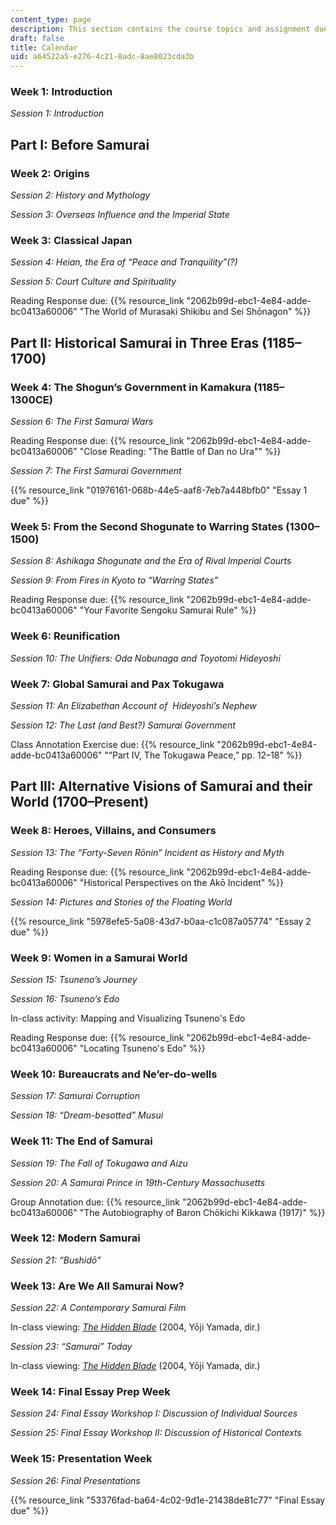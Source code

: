 ```yaml
---
content_type: page
description: This section contains the course topics and assignment due dates.
draft: false
title: Calendar
uid: a64522a5-e276-4c21-8adc-8ae8023cda3b
---
```

### Week 1: Introduction

*Session 1: Introduction*

## Part I: Before Samurai

### Week 2: Origins

*Session 2: History and Mythology*

*Session 3: Overseas Influence and the Imperial State*

### Week 3: Classical Japan

*Session 4: Heian, the Era of “Peace and Tranquility”(?)*

*Session 5: Court Culture and Spirituality*

Reading Response due: {{% resource_link "2062b99d-ebc1-4e84-adde-bc0413a60006" "The World of Murasaki Shikibu and Sei Shōnagon" %}}

## Part II: Historical Samurai in Three Eras (1185–1700)

### Week 4: The Shogun’s Government in Kamakura (1185–1300CE)

*Session 6: The First Samurai Wars*

Reading Response due: {{% resource_link "2062b99d-ebc1-4e84-adde-bc0413a60006" "Close Reading: \"The Battle of Dan no Ura\"" %}}

*Session 7: The First Samurai Government*

{{% resource_link "01976161-068b-44e5-aaf8-7eb7a448bfb0" "Essay 1 due" %}}

### Week 5: From the Second Shogunate to Warring States (1300–1500)

*Session 8: Ashikaga Shogunate and the Era of Rival Imperial Courts*

*Session 9: From Fires in Kyoto to “Warring States”*

Reading Response due: {{% resource_link "2062b99d-ebc1-4e84-adde-bc0413a60006" "Your Favorite Sengoku Samurai Rule" %}}

### Week 6: Reunification 

*Session 10: The Unifiers: Oda Nobunaga and Toyotomi Hideyoshi*

### Week 7: Global Samurai and Pax Tokugawa

*Session 11: An Elizabethan Account of  Hideyoshi’s Nephew*

*Session 12: The Last (and Best?) Samurai Government*

Class Annotation Exercise due: {{% resource_link "2062b99d-ebc1-4e84-adde-bc0413a60006" "“Part IV, The Tokugawa Peace,” pp. 12–18" %}}

## Part III: Alternative Visions of Samurai and their World (1700–Present)

### Week 8: Heroes, Villains, and Consumers

*Session 13: The “Forty-Seven Rōnin” Incident as History and Myth*

Reading Response due: {{% resource_link "2062b99d-ebc1-4e84-adde-bc0413a60006" "Historical Perspectives on the Akō Incident" %}}

*Session 14: Pictures and Stories of the Floating World*

{{% resource_link "5978efe5-5a08-43d7-b0aa-c1c087a05774" "Essay 2 due" %}}

### Week 9: Women in a Samurai World

*Session 15: Tsuneno’s Journey*

*Session 16: Tsuneno’s Edo*

In-class activity: Mapping and Visualizing Tsuneno's Edo

Reading Response due: {{% resource_link "2062b99d-ebc1-4e84-adde-bc0413a60006" "Locating Tsuneno's Edo" %}} 

### Week 10: Bureaucrats and Ne’er-do-wells

*Session 17: Samurai Corruption*

*Session 18: “Dream-besotted” Musui*

### Week 11: The End of Samurai

*Session 19: The Fall of Tokugawa and Aizu*

*Session 20: A Samurai Prince in 19th-Century Massachusetts* 

Group Annotation due: {{% resource_link "2062b99d-ebc1-4e84-adde-bc0413a60006" "The Autobiography of Baron Chōkichi Kikkawa (1917)" %}}

### Week 12: Modern Samurai

*Session 21: “Bushidō”*

### Week 13: Are We All Samurai Now? 

*Session 22: A Contemporary Samurai Film*

In-class viewing: [*The Hidden Blade*](https://www.imdb.com/title/tt0442286/?ref_=fn_al_tt_1) (2004, Yōji Yamada, dir.)

*Session 23: “Samurai” Today*

In-class viewing: [*The Hidden Blade*](https://www.imdb.com/title/tt0442286/?ref_=fn_al_tt_1) (2004, Yōji Yamada, dir.)

### Week 14: Final Essay Prep Week

*Session 24: Final Essay Workshop I: Discussion of Individual Sources*

*Session 25: Final Essay Workshop II: Discussion of Historical Contexts*

### Week 15: Presentation Week

*Session 26: Final Presentations*

{{% resource_link "53376fad-ba64-4c02-9d1e-21438de81c77" "Final Essay due" %}}